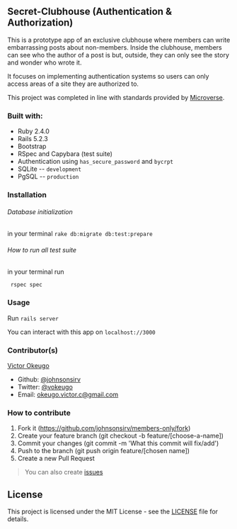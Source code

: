 ## Secret-Clubhouse (Authentication & Authorization)

This is a prototype app of an exclusive clubhouse where members can write embarrassing posts about non-members. Inside the clubhouse, members can see who the author of a post is but, outside, they can only see the story and wonder who wrote it.

It focuses on implementing authentication systems so users can only access areas of a site they are authorized to.

This project was completed in line with standards provided by [Microverse](https://www.microverse.org/ "The Global School for Remote Software Developers!").


### Built with:

* Ruby 2.4.0
* Rails 5.2.3
* Bootstrap
* RSpec and Capybara (test suite)
* Authentication using ```has_secure_password``` and ```bycrpt```
* SQLite -- ``development``
* PgSQL -- ``production``

### Installation

###### Database initialization
in your terminal ```rake db:migrate db:test:prepare```

###### How to run all test suite

in your terminal run 

``` rspec spec```

### Usage

Run ```rails server```

You can interact with this app on ```localhost://3000```

### Contributor(s)

[Victor Okeugo](https://angel.co/u/victorokeugo/)

- Github: [@johnsonsirv](https://github.com/johnsonsirv)
- Twitter: [@vokeugo](https://twitter.com/@vokeugo/)
- Email: [okeugo.victor.c@gmail.com]()

### How to contribute
1. Fork it (https://github.com/johnsonsirv/members-only/fork)
2. Create your feature branch (git checkout -b feature/[choose-a-name])
3. Commit your changes (git commit -m 'What this commit will fix/add')
4. Push to the branch (git push origin feature/[chosen name])
5. Create a new Pull Request
> You can also create [issues](https://github.com/johnsonsirv/members-only/issues)

## License

This project is licensed under the MIT License - see the [LICENSE](./LICENSE.md) file for details.
